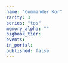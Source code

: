```yaml
---
name: "Commander Kor"
rarity: 3
series: "tos"
memory_alpha: ""
bigbook_tier:
events:
in_portal:
published: false
---
```

